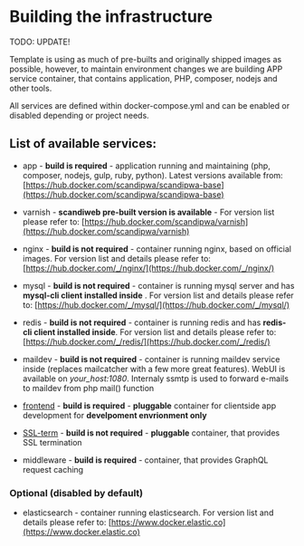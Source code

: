 # Building the infrastructure

TODO: UPDATE!

Template is using as much of pre-builts and originally shipped images as possible, however, to maintain environment changes we are building APP service container, that contains application, PHP, composer, nodejs and other tools.

All services are defined within docker-compose.yml and can be enabled or disabled depending or project needs.

## List of available services:
* app - **build is required** - application running and maintaining (php, composer, nodejs, gulp, ruby, python). Latest versions available from: [https://hub.docker.com/scandipwa/scandipwa-base](https://hub.docker.com/scandipwa/scandipwa-base)

* varnish - **scandiweb pre-built version is available** - For version list please refer to: [https://hub.docker.com/scandipwa/varnish](https://hub.docker.com/scandipwa/varnish)
* nginx - **build is not required** - container running nginx, based on official images. For version list and 
details please refer to: 
[https://hub.docker.com/_/nginx/](https://hub.docker.com/_/nginx/)
* mysql - **build is not required** - container is running mysql server and has **mysql-cli client installed inside**
. For version list and details please refer to: [https://hub.docker.com/_/mysql/](https://hub.docker.com/_/mysql/)
* redis - **build is not required** - container is running redis and has **redis-cli client installed inside**. For 
version list and details please refer to: [https://hub.docker.com/_/redis/](https://hub.docker.com/_/redis/)
* maildev - **build is not required** - container is running maildev service inside (replaces mailcatcher with a few 
more great features). WebUI is available on *your_host:1080*. Internaly ssmtp is used to forward e-mails to maildev from php mail() function
* [frontend](/docker/F-Frontend-container.md) - **build is required** - **pluggable** container for clientside app 
development for **develpoment envrionment 
only** 
* [SSL-term](/docker/G-SSL-container.md) - **build is not required** - **pluggable** container, that provides SSL termination
* middleware - **build is required** - container, that provides GraphQL request caching

### Optional (disabled by default)
* elasticsearch - container running elasticsearch. For version list and details please refer to: [https://www.docker.elastic.co](https://www.docker.elastic.co)
